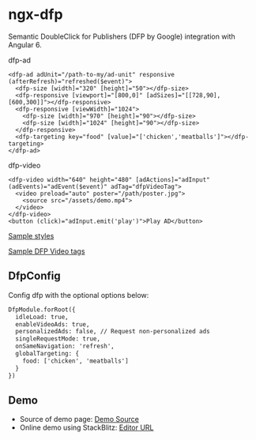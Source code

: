 # ngx-dfp

Semantic DoubleClick for Publishers (DFP by Google) integration with Angular 6.

dfp-ad 

```AD
<dfp-ad adUnit="/path-to-my/ad-unit" responsive (afterRefresh)="refreshed($event)">
  <dfp-size [width]="320" [height]="50"></dfp-size>
  <dfp-responsive [viewport]="[800,0]" [adSizes]="[[728,90],[600,300]]"></dfp-responsive>
  <dfp-responsive [viewWidth]="1024">
    <dfp-size [width]="970" [height]="90"></dfp-size>
    <dfp-size [width]="1024" [height]="90"></dfp-size>
  </dfp-responsive>
  <dfp-targeting key="food" [value]="['chicken','meatballs']"></dfp-targeting>
</dfp-ad>
```

dfp-video 

```VIDEO
<dfp-video width="640" height="480" [adActions]="adInput" (adEvents)="adEvent($event)" adTag="dfpVideoTag">
  <video preload="auto" poster="/path/poster.jpg">
    <source src="/assets/demo.mp4">
  </video>
</dfp-video>
<button (click)="adInput.emit('play')">Play AD</button>
```

[Sample styles](https://github.com/atwwei/ngx-dfp/blob/daa9e7bc6d8df7622cc9b18b3d952d92f5a5ecb4/demo/app/page/page.component.scss)

[Sample DFP Video tags](https://developers.google.com/interactive-media-ads/docs/sdks/html5/tags)

## DfpConfig

Config dfp with the optional options below:

```HTML
DfpModule.forRoot({
  idleLoad: true,
  enableVideoAds: true,
  personalizedAds: false, // Request non-personalized ads
  singleRequestMode: true,
  onSameNavigation: 'refresh',
  globalTargeting: {
    food: ['chicken', 'meatballs']
  }
})
```

## Demo

- Source of demo page: [Demo Source](https://github.com/atwwei/ngx-dfp/tree/master/demo)
- Online demo using StackBlitz: [Editor URL](https://stackblitz.com/edit/angular-fftqvj)

